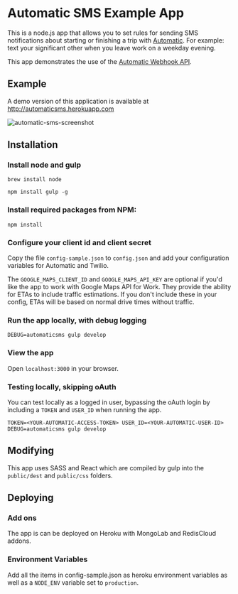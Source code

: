 # Automatic SMS Example App

This is a node.js app that allows you to set rules for sending SMS notifications about starting or finishing a trip with [Automatic](http://automatic.com). For example: text your significant other when you leave work on a weekday evening.

This app demonstrates the use of the [Automatic Webhook API](http://developer.automatic.com).

## Example

A demo version of this application is available at
http://automaticsms.herokuapp.com

![automatic-sms-screenshot](https://cloud.githubusercontent.com/assets/96217/7166730/6fb9e248-e364-11e4-8e03-701629d4e13e.png)


## Installation

### Install node and gulp

    brew install node

    npm install gulp -g

### Install required packages from NPM:

    npm install

### Configure your client id and client secret

Copy the file `config-sample.json` to `config.json` and add your configuration variables for Automatic and Twilio.  

The `GOOGLE_MAPS_CLIENT_ID` and `GOOGLE_MAPS_API_KEY` are optional if you'd like the app to work with Google Maps API for Work.  They provide the ability for ETAs to include traffic estimations.  If you don't include these in your config, ETAs will be based on normal drive times without traffic.

### Run the app locally, with debug logging

    DEBUG=automaticsms gulp develop

### View the app

Open `localhost:3000` in your browser.

### Testing locally, skipping oAuth

You can test locally as a logged in user, bypassing the oAuth login by including a `TOKEN` and `USER_ID` when running the app.

    TOKEN=<YOUR-AUTOMATIC-ACCESS-TOKEN> USER_ID=<YOUR-AUTOMATIC-USER-ID> DEBUG=automaticsms gulp develop

## Modifying

This app uses SASS and React which are compiled by gulp into the `public/dest` and `public/css` folders.

## Deploying

### Add ons

The app is can be deployed on Heroku with MongoLab and RedisCloud addons.

### Environment Variables

Add all the items in config-sample.json as heroku environment variables as well as a `NODE_ENV` variable set to `production`.
